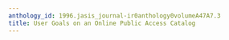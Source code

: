 ```yaml
---
anthology_id: 1996.jasis_journal-ir0anthology0volumeA47A7.3
title: User Goals on an Online Public Access Catalog
---
```

